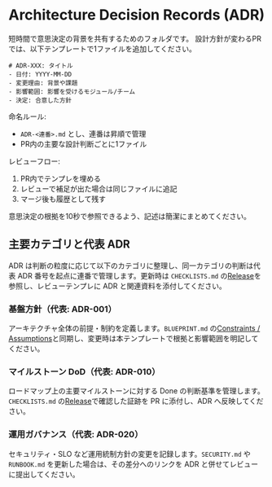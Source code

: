 # Architecture Decision Records (ADR)

短時間で意思決定の背景を共有するためのフォルダです。
設計方針が変わるPRでは、以下テンプレートで1ファイルを追加してください。

```text
# ADR-XXX: タイトル
- 日付: YYYY-MM-DD
- 変更理由: 背景や課題
- 影響範囲: 影響を受けるモジュール/チーム
- 決定: 合意した方針
```

命名ルール:

- `ADR-<連番>.md` とし、連番は昇順で管理
- PR内の主要な設計判断ごとに1ファイル

レビューフロー:

1. PR内でテンプレを埋める
2. レビューで補足が出た場合は同じファイルに追記
3. マージ後も履歴として残す

意思決定の根拠を10秒で参照できるよう、記述は簡潔にまとめてください。

## 主要カテゴリと代表 ADR

ADR は判断の粒度に応じて以下のカテゴリに整理し、同一カテゴリの判断は代表 ADR 番号を起点に連番で管理します。更新時は `CHECKLISTS.md` の[Release](../../CHECKLISTS.md#release)を参照し、レビューテンプレに ADR と関連資料を添付してください。

<a id="adr-core-policy"></a>
### 基盤方針（代表: ADR-001）

アーキテクチャ全体の前提・制約を定義します。`BLUEPRINT.md` の[Constraints / Assumptions](../../BLUEPRINT.md#3-constraints--assumptions)と同期し、変更時は本テンプレートで根拠と影響範囲を明記してください。

<a id="adr-milestone-dod"></a>
### マイルストーン DoD（代表: ADR-010）

ロードマップ上の主要マイルストーンに対する Done の判断基準を管理します。`CHECKLISTS.md` の[Release](../../CHECKLISTS.md#release)で確認した証跡を PR に添付し、ADR へ反映してください。

<a id="adr-operations-governance"></a>
### 運用ガバナンス（代表: ADR-020）

セキュリティ・SLO など運用統制方針の変更を記録します。`SECURITY.md` や `RUNBOOK.md` を更新した場合は、その差分へのリンクを ADR と併せてレビューに提出してください。
